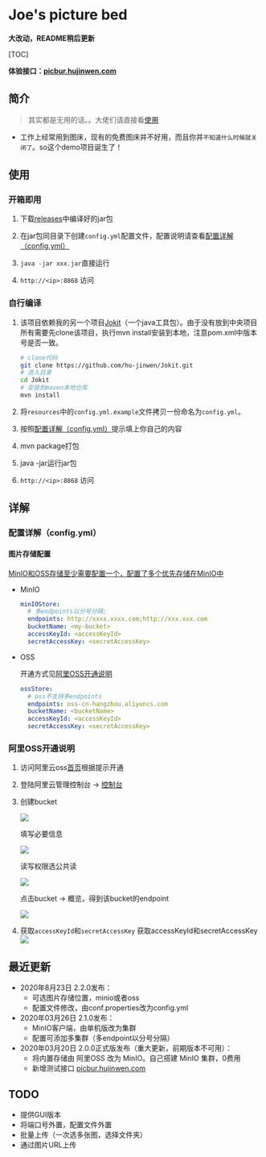 # Joe's picture bed

**大改动，README稍后更新**

[TOC]


**体验接口：[picbur.hujinwen.com](http://picbur.hujinwen.com)**

## 简介
> 其实都是无用的话。。大佬们请直接看[使用](#使用)


* 工作上经常用到图床，现有的免费图床并不好用，而且你并`不知道什么时候就关闭了`。so这个demo项目诞生了！



## 使用

### 开箱即用

1. 下载[releases](https://github.com/hu-jinwen/Picbur/releases)中编译好的jar包

2. 在jar包同目录下创建`config.yml`配置文件，配置说明请查看[配置详解（config.yml）](#配置详解（config.yml）)

3. `java -jar xxx.jar`直接运行

4. `http://<ip>:8868` 访问



### 自行编译

1. 该项目依赖我的另一个项目[Jokit]()（一个java工具包）。由于没有放到中央项目所有需要先clone该项目，执行mvn install安装到本地，注意pom.xml中版本号是否一致。

   ```bash
   # clone代码
   git clone https://github.com/hu-jinwen/Jokit.git
   # 进入目录
   cd Jokit
   # 安装到maven本地仓库
   mvn install
   ```

   

2. 将`resources`中的`config.yml.example`文件拷贝一份命名为`config.yml`。

3. 按照[配置详解（config.yml）](#配置详解（config.yml）)提示填上你自己的内容

4. mvn package打包

5. java -jar运行jar包

6. `http://<ip>:8868` 访问



## 详解

### 配置详解（config.yml）

#### 图片存储配置

<u>MinIO和OSS存储至少需要配置一个，配置了多个优先存储在MinIO中</u>

* MinIO

  ```yaml
  minIOStore:
    # 多endpoints以分号分隔;
    endpoints: http://xxxx.xxxx.com;http://xxx.xxx.com
    bucketName: <my-bucket>
    accessKeyId: <accessKeyId>
    secretAccessKey: <secretAccessKey>
  ```

* OSS

  开通方式见[阿里OSS开通说明](#阿里OSS开通说明)

  ```yaml
  ossStore:
    # oss不支持多endpoints
    endpoints: oss-cn-hangzhou.aliyuncs.com
    bucketName: <bucketName>
    accessKeyId: <accessKeyId>
    secretAccessKey: <secretAccessKey>
  ```



### 阿里OSS开通说明

1. 访问阿里云oss[首页](https://www.aliyun.com/product/oss)根据提示开通

2. 登陆阿里云管理控制台 -> [控制台](https://oss.console.aliyun.com/overview)

3. 创建bucket

   ![](http://minio1.hujinwen.com/joe-data/pic-bed/2020-08-23/59ed6de6e4c073ab1e934c6132f8ae6c.png)

   填写必要信息

   ![](http://minio1.hujinwen.com/joe-data/pic-bed/2020-08-23/a7ceecb4dc40142d9b4f66dc6085656c.png)

   读写权限选公共读

   ![](http://minio.hujinwen.com/joe-data/pic-bed/2020-08-23/8cb0cbf9906ec60cf60511b43ad6fa80.png)

   点击bucket -> 概览，得到该bucket的endpoint

   ![](http://minio.hujinwen.com/joe-data/pic-bed/2020-08-23/e2784790889ac1c0ab932b3a13c28a45.png)


4. 获取`accessKeyId`和`secretAccessKey`
   获取accessKeyId和secretAccessKey
   ![](http://minio1.hujinwen.com/joe-data/pic-bed/2020-08-23/d29a841f8e5206c0f770b696dcd10e4b.png)


## 最近更新

* 2020年8月23日 2.2.0发布：
  * 可选图片存储位置，minio或者oss
  * 配置文件修改，由conf.properties改为config.yml
* 2020年03月26日  2.1.0发布：
  * MinIO客户端，由单机版改为集群
  * 配置可添加多集群（多endpoint以分号分隔）
* 2020年03月20日  2.0.0正式版发布（重大更新，前期版本不可用）：
  * 将内置存储由 阿里OSS 改为 MinIO。自己搭建 MinIO 集群，0费用
  * 新增测试接口 [picbur.hujinwen.com](http://picbur.hujinwen.com)



## TODO

* 提供GUI版本
* 将端口号外置，配置文件外置
* 批量上传（一次选多张图，选择文件夹）
* 通过图片URL上传




